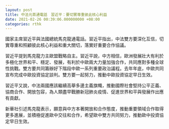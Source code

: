 ```yaml
---
layout: post
title: 中法元首通電話　習近平：要切實尊重彼此核心利益
date: 2021-02-26 00:39:06.000000000 +08:00
categories: rthk
---
```


國家主席習近平與法國總統馬克龍通電話。習近平指出，中法雙方要深化互信，切實尊重和照顧彼此核心利益和重大關切，落實好重要合作協議。

習近平提到馬克龍力主歐盟戰略自主。習近平說，中方相信，歐洲發展壯大有利於多極化世界和平、穩定、發展，有利於中歐兩大力量加強合作，共同應對多種全球性挑戰。雙方要共同籌辦好下階段中歐一系列重要政治議程。去年年底，中歐共同宣布完成中歐投資協定談判。雙方要一起努力，推動中歐投資協定早日生效。

習近平又說，中法兩國應該繼續高舉多邊主義旗幟，推動國際社會堅持公平正義、協商合作、開放包容，為人類盡早戰勝新冠肺炎疫情、促進世界和平與發展作出應有貢獻。

新華社引述馬克龍表示，願意與中方本著開放和合作態度，推動重要領域合作取得更多進展，並積極促進歐中交往和合作，希望歐中雙方共同努力，推動歐中投資協定早日生效。
